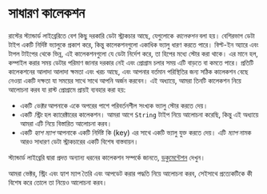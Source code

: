 # সাধারণ কালেকশন

রাস্টের স্ট্যান্ডার্ড লাইব্রেরিতে বেশ কিছু দরকারি ডেটা স্ট্রাকচার আছে, যেগুলোকে _কালেকশন_ বলা হয়। বেশিরভাগ ডেটা টাইপ একটি নির্দিষ্ট ভ্যালুকে প্রকাশ করে, কিন্তু কালেকশনগুলো একাধিক ভ্যালু ধারণ করতে পারে। বিল্ট-ইন অ্যারে এবং টাপল টাইপের থেকে ভিন্ন, এই কালেকশনগুলো যে ডেটা নির্দেশ করে, তা হিপের মধ্যে স্টোর করা থাকে। এর মানে হল, কম্পাইল করার সময় ডেটার পরিমাণ জানার দরকার নেই এবং প্রোগ্রাম চলার সময় এটি বাড়তে বা কমতে পারে। প্রতিটি কালেকশনের আলাদা আলাদা ক্ষমতা এবং খরচ আছে, এবং আপনার বর্তমান পরিস্থিতির জন্য সঠিক কালেকশন বেছে নেওয়া একটি দক্ষতা যা সময়ের সাথে সাথে আপনি অর্জন করবেন। এই অধ্যায়ে, আমরা তিনটি কালেকশন নিয়ে আলোচনা করব যা রাস্ট প্রোগ্রামে প্রায়ই ব্যবহার করা হয়:

- একটি _ভেক্টর_ আপনাকে একে অপরের পাশে পরিবর্তনশীল সংখ্যক ভ্যালু স্টোর করতে দেয়।
- একটি _স্ট্রিং_ হল ক্যারেক্টারের কালেকশন। আমরা আগে `String` টাইপ নিয়ে আলোচনা করেছি, কিন্তু এই অধ্যায়ে আমরা এটি নিয়ে বিস্তারিত আলোচনা করব।
- একটি _হ্যাশ ম্যাপ_ আপনাকে একটি নির্দিষ্ট কি (key) এর সাথে একটি ভ্যালু যুক্ত করতে দেয়। এটি _ম্যাপ_ নামক আরও সাধারণ ডেটা স্ট্রাকচারের একটি বিশেষ বাস্তবায়ন।

স্ট্যান্ডার্ড লাইব্রেরি দ্বারা প্রদত্ত অন্যান্য ধরনের কালেকশন সম্পর্কে জানতে, [ডকুমেন্টেশন][collections] দেখুন।

আমরা ভেক্টর, স্ট্রিং এবং হ্যাশ ম্যাপ তৈরি এবং আপডেট করার পদ্ধতি নিয়ে আলোচনা করব, সেইসাথে প্রত্যেকটিকে কী বিশেষ করে তোলে তা নিয়েও আলোচনা করব।

[collections]: ../std/collections/index.html
